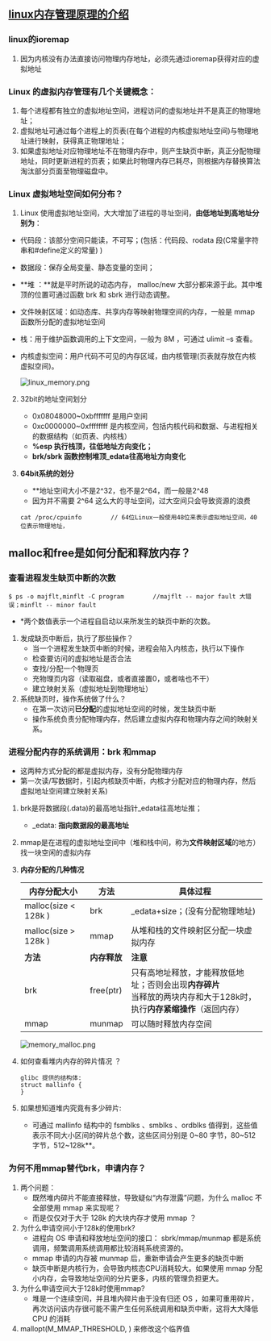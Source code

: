 ## [linux内存管理原理的介绍](https://www.cnblogs.com/dongzhiquan/p/5621906.html)

### linux的ioremap

1. 因为内核没有办法直接访问物理内存地址，必须先通过ioremap获得对应的虚拟地址

### **Linux** **的虚拟内存管理有几个关键概念：**

1. 每个进程都有独立的虚拟地址空间，进程访问的虚拟地址并不是真正的物理地址； 
2. 虚拟地址可通过每个进程上的页表(在每个进程的内核虚拟地址空间)与物理地址进行映射，获得真正物理地址； 
3. 如果虚拟地址对应物理地址不在物理内存中，则产生缺页中断，真正分配物理地址，同时更新进程的页表；如果此时物理内存已耗尽，则根据内存替换算法淘汰部分页面至物理磁盘中。

### Linux 虚拟地址空间如何分布？

1. Linux 使用虚拟地址空间，大大增加了进程的寻址空间，**由低地址到高地址分别为**： 

+ 代码段：该部分空间只能读，不可写；(包括：代码段、rodata 段(C常量字符串和#define定义的常量) ) 

+ 数据段：保存全局变量、静态变量的空间； 

+ **堆 ：**就是平时所说的动态内存， malloc/new 大部分都来源于此。其中堆顶的位置可通过函数 brk 和 sbrk 进行动态调整。 

+ 文件映射区域：如动态库、共享内存等映射物理空间的内存，一般是 mmap 函数所分配的虚拟地址空间

+ 栈：用于维护函数调用的上下文空间，一般为 8M ，可通过 ulimit –s 查看。 

+ 内核虚拟空间：用户代码不可见的内存区域，由内核管理(页表就存放在内核虚拟空间)。 

  ![linux_memory.png](https://github.com/quronghui/Embedded-written-reference/blob/master/OS/photo/asset_img.png)

2. 32bit的地址空间划分

   + 0x08048000~0xbfffffff 是用户空间
   + 0xc0000000~0xffffffff 是内核空间，包括内核代码和数据、与进程相关的数据结构（如页表、内核栈）
   + **%esp 执行栈顶，往低地址方向变化；**
   + **brk/sbrk 函数控制堆顶_edata往高地址方向变化**

3. **64bit系统的划分**

   + **地址空间大小不是2^32，也不是2^64，而一般是2^48
   + 因为并不需要 2^64 这么大的寻址空间，过大空间只会导致资源的浪费

   ```
   cat /proc/cpuinfo		// 64位Linux一般使用48位来表示虚拟地址空间，40位表示物理地址，
   ```

## malloc和free是如何分配和释放内存？

### 查看进程发生缺页中断的次数

```
$ ps -o majflt,minflt -C program		//majflt -- major fault 大错误；minflt -- minor fault
```

+ *两个数值表示一个进程自启动以来所发生的缺页中断的次数。

1. 发成缺页中断后，执行了那些操作？
   + 当一个进程发生缺页中断的时候，进程会陷入内核态，执行以下操作
   + 检查要访问的虚拟地址是否合法
   + 查找/分配一个物理页
   + 充物理页内容（读取磁盘，或者直接置0，或者啥也不干）
   + 建立映射关系（虚拟地址到物理地址）
2. 系统缺页时，操作系统做了什么？
   + 在第一次访问**已分配**的虚拟地址空间的时候，发生缺页中断
   + 操作系统负责分配物理内存，然后建立虚拟内存和物理内存之间的映射关系。

### 进程分配内存的系统调用：brk 和mmap

+ 这两种方式分配的都是虚拟内存，没有分配物理内存
+ 第一次读/写数据时，引起内核缺页中断，内核才分配对应的物理内存，然后虚拟地址空间建立映射关系)

1. brk是将数据段(.data)的最高地址指针_edata往高地址推；

   + _edata: **指向数据段的最高地址**

2. mmap是在进程的虚拟地址空间中（堆和栈中间，称为**文件映射区域**的地方）找一块空闲的虚拟内存

3. **内存分配的几种情况**

   | 内存分配大小         | 方法         | 具体过程                                                     |
   | -------------------- | ------------ | ------------------------------------------------------------ |
   | malloc(size < 128k ) | brk          | _edata+size；(没有分配物理地址)                              |
   | malloc(size > 128k ) | mmap         | 从堆和栈的文件映射区分配一块虚拟内存                         |
   | **方法**             | **内存释放** | **注意**                                                     |
   | brk                  | free(ptr)    | 只有高地址释放，才能释放低地址；否则会出现**内存碎片**<br />当释放的两块内存和大于128k时，执行**内存紧缩操作**（返回内存） |
   | mmap                 | munmap       | 可以随时释放内存空间                                         |

   ![memory_malloc.png](https://github.com/quronghui/Embedded-written-reference/blob/master/OS/photo/memory_malloc.png)

4. 如何查看堆内内存的碎片情况 ？

   ```
   glibc 提供的结构体:
   struct mallinfo { 
   }
   ```

5. 如果想知道堆内究竟有多少碎片:

   + 可通过 mallinfo 结构中的 fsmblks 、smblks 、ordblks 值得到，这些值表示不同大小区间的碎片总个数，这些区间分别是 0~80 字节，80~512 字节，512~128k**。

### 为何不用mmap替代brk，申请内存？ 

1. 两个问题：
   + 既然堆内碎片不能直接释放，导致疑似“内存泄露”问题，为什么 malloc 不全部使用 mmap 来实现呢？
   + 而是仅仅对于大于 128k 的大块内存才使用 mmap ？
2. 为什么申请空间小于128k的使用brk?
   + 进程向 OS 申请和释放地址空间的接口： sbrk/mmap/munmap 都是系统调用，频繁调用系统调用都比较消耗系统资源的。
   +  mmap 申请的内存被 munmap 后，重新申请会产生更多的缺页中断
   + 缺页中断是内核行为，会导致内核态CPU消耗较大。如果使用 mmap 分配小内存，会导致地址空间的分片更多，内核的管理负担更大。
3. 为什么申请空间大于128k时使用mmap?
   + 堆是一个连续空间，并且堆内碎片由于没有归还 OS ，如果可重用碎片，再次访问该内存很可能不需产生任何系统调用和缺页中断，这将大大降低 CPU 的消耗
4. mallopt(M_MMAP_THRESHOLD, <SIZE>) 来修改这个临界值
